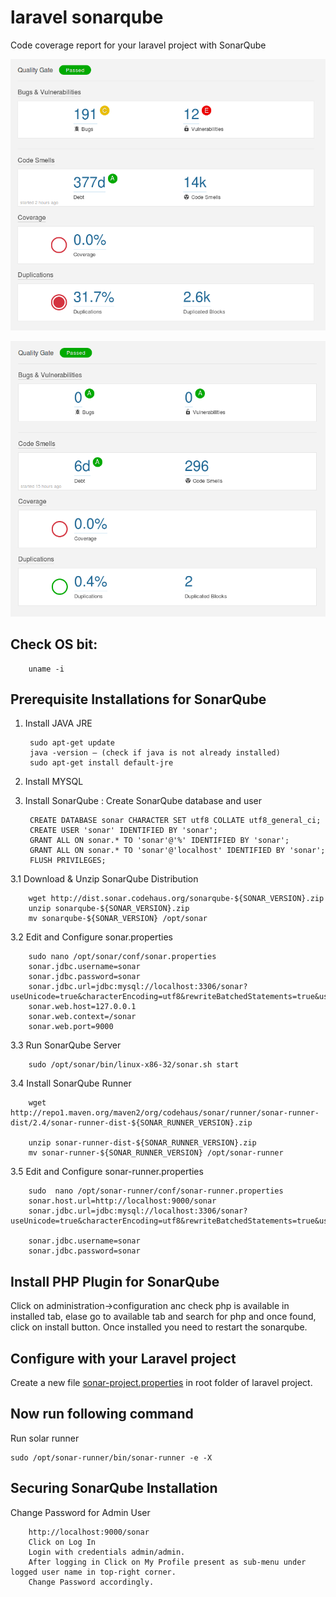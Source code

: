 # laravel sonarqube
Code coverage report for your laravel project with SonarQube


![Alt text](screenshot-1.png?raw=true "php Project 1")

![Alt text](screenshot-2.png?raw=true "php Project 2")


## Check OS bit:
 		uname -i

## Prerequisite Installations for SonarQube

1. Install JAVA JRE

		sudo apt-get update
		java -version — (check if java is not already installed)
		sudo apt-get install default-jre


2. Install MYSQL


3. Install SonarQube :
Create SonarQube database and user

		CREATE DATABASE sonar CHARACTER SET utf8 COLLATE utf8_general_ci;
		CREATE USER 'sonar' IDENTIFIED BY 'sonar';
		GRANT ALL ON sonar.* TO 'sonar'@'%' IDENTIFIED BY 'sonar';
		GRANT ALL ON sonar.* TO 'sonar'@'localhost' IDENTIFIED BY 'sonar';
		FLUSH PRIVILEGES;



3.1 Download & Unzip SonarQube Distribution


		wget http://dist.sonar.codehaus.org/sonarqube-${SONAR_VERSION}.zip
		unzip sonarqube-${SONAR_VERSION}.zip
		mv sonarqube-${SONAR_VERSION} /opt/sonar

 3.2 Edit and Configure sonar.properties


		sudo nano /opt/sonar/conf/sonar.properties
		sonar.jdbc.username=sonar
		sonar.jdbc.password=sonar
		sonar.jdbc.url=jdbc:mysql://localhost:3306/sonar?useUnicode=true&characterEncoding=utf8&rewriteBatchedStatements=true&useConfigs=maxPerformance
		sonar.web.host=127.0.0.1
		sonar.web.context=/sonar
 		sonar.web.port=9000


3.3 Run SonarQube Server


		sudo /opt/sonar/bin/linux-x86-32/sonar.sh start



3.4 Install SonarQube Runner


		wget http://repo1.maven.org/maven2/org/codehaus/sonar/runner/sonar-runner-dist/2.4/sonar-runner-dist-${SONAR_RUNNER_VERSION}.zip

		unzip sonar-runner-dist-${SONAR_RUNNER_VERSION}.zip
		mv sonar-runner-${SONAR_RUNNER_VERSION} /opt/sonar-runner



 3.5 Edit and Configure sonar-runner.properties


		sudo  nano /opt/sonar-runner/conf/sonar-runner.properties
		sonar.host.url=http://localhost:9000/sonar
		sonar.jdbc.url=jdbc:mysql://localhost:3306/sonar?useUnicode=true&characterEncoding=utf8&rewriteBatchedStatements=true&useConfigs=maxPerformance

		sonar.jdbc.username=sonar
		sonar.jdbc.password=sonar




## Install PHP Plugin for SonarQube

Click on administration->configuration anc check php is available in installed tab, elase go to available tab and search for php and once found, click on install button. Once installed you need to restart the sonarqube.



## Configure with your Laravel project

 Create a new file  [sonar-project.properties](sonar-project.properties) in root folder of laravel project.

	



## Now run following command

Run solar runner


 	sudo /opt/sonar-runner/bin/sonar-runner -e -X



## Securing SonarQube Installation

Change Password for Admin User


    	http://localhost:9000/sonar
    	Click on Log In
    	Login with credentials admin/admin.
    	After logging in Click on My Profile present as sub-menu under logged user name in top-right corner.
    	Change Password accordingly.

